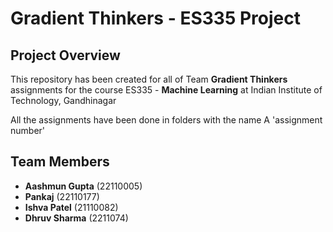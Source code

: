# Gradient Thinkers - ES335 Project

## Project Overview

This repository has been created for all of Team **Gradient Thinkers** assignments for the course ES335 - **Machine Learning** at Indian Institute of Technology, Gandhinagar

All the assignments have been done in folders with the name A 'assignment number'

## Team Members

- **Aashmun Gupta** (22110005)
- **Pankaj** (22110177)
- **Ishva Patel** (21110082)
- **Dhruv Sharma** (2211074)
